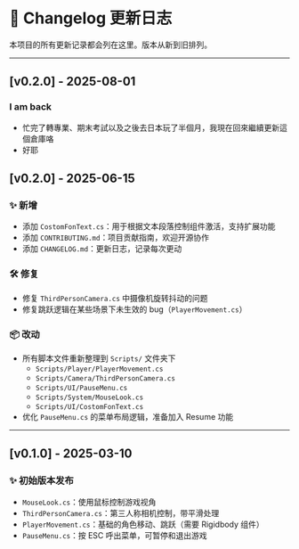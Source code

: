 # 📌 Changelog 更新日志

本项目的所有更新记录都会列在这里。版本从新到旧排列。

---

## [v0.2.0] - 2025-08-01

### I am back
- 忙完了轉專業、期末考試以及之後去日本玩了半個月，我現在回來繼續更新這個倉庫咯
- 好耶

## [v0.2.0] - 2025-06-15

### ✨ 新增
- 添加 `CostomFonText.cs`：用于根据文本段落控制组件激活，支持扩展功能
- 添加 `CONTRIBUTING.md`：项目贡献指南，欢迎开源协作
- 添加 `CHANGELOG.md`：更新日志，记录每次更动

### 🛠 修复
- 修复 `ThirdPersonCamera.cs` 中摄像机旋转抖动的问题
- 修复跳跃逻辑在某些场景下未生效的 bug（`PlayerMovement.cs`）

### 📦 改动
- 所有脚本文件重新整理到 `Scripts/` 文件夹下
  - `Scripts/Player/PlayerMovement.cs`
  - `Scripts/Camera/ThirdPersonCamera.cs`
  - `Scripts/UI/PauseMenu.cs`
  - `Scripts/System/MouseLook.cs`
  - `Scripts/UI/CostomFonText.cs`
- 优化 `PauseMenu.cs` 的菜单布局逻辑，准备加入 Resume 功能

---

## [v0.1.0] - 2025-03-10

### ✨ 初始版本发布
- `MouseLook.cs`：使用鼠标控制游戏视角
- `ThirdPersonCamera.cs`：第三人称相机控制，带平滑处理
- `PlayerMovement.cs`：基础的角色移动、跳跃（需要 Rigidbody 组件）
- `PauseMenu.cs`：按 ESC 呼出菜单，可暂停和退出游戏

